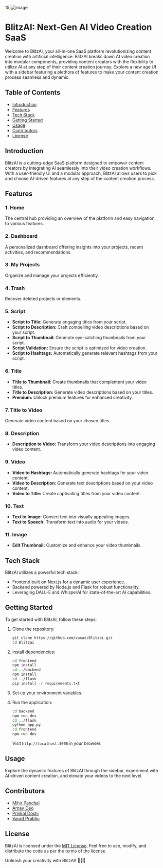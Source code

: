 15
![image](https://res.cloudinary.com/db670bhmc/image/upload/v1707140978/tsmkrk57gr2zekgksrlt.png)

# BlitzAI: Next-Gen AI Video Creation SaaS

Welcome to BlitzAI, your all-in-one SaaS platform revolutionizing content creation with artificial intelligence. BlitzAI breaks down AI video creation into modular components, providing content creators with the flexibility to utilize AI at any step of their content creation journey. Explore a new age UI with a sidebar featuring a plethora of features to make your content creation process seamless and dynamic.

## Table of Contents

- [Introduction](#introduction)
- [Features](#features)
- [Tech Stack](#tech-stack)
- [Getting Started](#getting-started)
- [Usage](#usage)
- [Contributors](#contributors)
- [License](#license)

## Introduction

BlitzAI is a cutting-edge SaaS platform designed to empower content creators by integrating AI seamlessly into their video creation workflows. With a user-friendly UI and a modular approach, BlitzAI allows users to pick and choose AI-driven features at any step of the content creation process.

## Features

### 1. Home

The central hub providing an overview of the platform and easy navigation to various features.

### 2. Dashboard

A personalized dashboard offering insights into your projects, recent activities, and recommendations.

### 3. My Projects

Organize and manage your projects efficiently.

### 4. Trash

Recover deleted projects or elements.

### 5. Script

- **Script to Title:** Generate engaging titles from your script.
- **Script to Description:** Craft compelling video descriptions based on your script.
- **Script to Thumbnail:** Generate eye-catching thumbnails from your script.
- **Script Validation:** Ensure the script is optimized for video creation.
- **Script to Hashtags:** Automatically generate relevant hashtags from your script.

### 6. Title

- **Title to Thumbnail:** Create thumbnails that complement your video titles.
- **Title to Description:** Generate video descriptions based on your titles.
- **Premium:** Unlock premium features for enhanced creativity.

### 7. Title to Video

Generate video content based on your chosen titles.

### 8. Description

- **Description to Video:** Transform your video descriptions into engaging video content.

### 9. Video

- **Video to Hashtags:** Automatically generate hashtags for your video content.
- **Video to Description:** Generate text descriptions based on your video content.
- **Video to Title:** Create captivating titles from your video content.

### 10. Text

- **Text to Image:** Convert text into visually appealing images.
- **Text to Speech:** Transform text into audio for your videos.

### 11. Image

- **Edit Thumbnail:** Customize and enhance your video thumbnails.

## Tech Stack

BlitzAI utilizes a powerful tech stack:

- Frontend built on Next.js for a dynamic user experience.
- Backend powered by Node.js and Flask for robust functionality.
- Leveraging DALL-E and WhisperAI for state-of-the-art AI capabilities.

## Getting Started

To get started with BlitzAI, follow these steps:

1. Clone the repository:

   ```bash
   git clone https://github.com/vaxad/Blitzai.git
   cd Blitzai
   ```

2. Install dependencies:

   ```bash
   cd frontend
   npm install
   cd ../backend
   npm install
   cd ../flask
   pip install -r requirements.txt
   ```

3. Set up your environment variables.

4. Run the application:

   ```bash
   cd backend
   npm run dev
   cd ../flask
   python app.py
   cd frontend
   npm run dev
   ```

   Visit `http://localhost:3000` in your browser.

## Usage

Explore the dynamic features of BlitzAI through the sidebar, experiment with AI-driven content creation, and elevate your videos to the next level.

## Contributors

- [Mihir Panchal](https://github.com/MihirRajeshPanchal)
- [Arnav Deo](https://github.com/arnitdo)
- [Prinkal Doshi](https://github.com/prinkaldoshi27)
- [Varad Prabhu](https://github.com/vaxad)

## License

BlitzAI is licensed under the [MIT License](LICENSE). Feel free to use, modify, and distribute the code as per the terms of the license.

Unleash your creativity with BlitzAI! 🚀🎥✨
